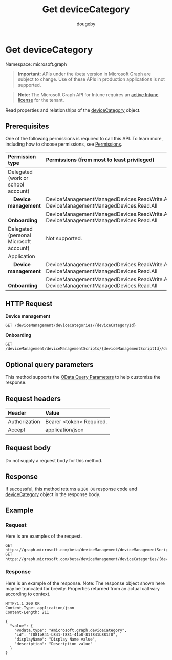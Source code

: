 ﻿---
title: "Get deviceCategory"
description: "Read properties and relationships of the deviceCategory object."
author: "dougeby"
localization_priority: Normal
ms.prod: "intune"
doc_type: apiPageType
---

# Get deviceCategory

Namespace: microsoft.graph

> **Important:** APIs under the /beta version in Microsoft Graph are subject to change. Use of these APIs in production applications is not supported.

> **Note:** The Microsoft Graph API for Intune requires an [active Intune license](https://go.microsoft.com/fwlink/?linkid=839381) for the tenant.

Read properties and relationships of the [deviceCategory](../resources/intune-shared-devicecategory.md) object.

## Prerequisites

One of the following permissions is required to call this API. To learn more, including how to choose permissions, see [Permissions](/graph/permissions-reference).

| Permission type                        | Permissions (from most to least privileged)                                           |
| :------------------------------------- | :------------------------------------------------------------------------------------ |
| Delegated (work or school account)     |                                                                                       |
| &nbsp; &nbsp; **Device management**    | DeviceManagementManagedDevices.ReadWrite.All, DeviceManagementManagedDevices.Read.All |
| &nbsp; &nbsp; **Onboarding**           | DeviceManagementManagedDevices.ReadWrite.All, DeviceManagementManagedDevices.Read.All |
| Delegated (personal Microsoft account) | Not supported.                                                                        |
| Application                            |                                                                                       |
| &nbsp; &nbsp; **Device management**    | DeviceManagementManagedDevices.ReadWrite.All, DeviceManagementManagedDevices.Read.All |
| &nbsp; &nbsp; **Onboarding**           | DeviceManagementManagedDevices.ReadWrite.All, DeviceManagementManagedDevices.Read.All |

## HTTP Request

**Device management**

<!-- {
  "blockType": "ignored"
}
-->

```http
GET /deviceManagement/deviceCategories/{deviceCategoryId}
```

**Onboarding**

<!-- {
  "blockType": "ignored"
}
-->

```http
GET /deviceManagement/deviceManagementScripts/{deviceManagementScriptId}/deviceRunStates/{deviceManagementScriptDeviceStateId}/managedDevice/deviceCategory
```

## Optional query parameters

This method supports the [OData Query Parameters](/graph/query-parameters) to help customize the response.

## Request headers

| Header        | Value                          |
| :------------ | :----------------------------- |
| Authorization | Bearer &lt;token&gt; Required. |
| Accept        | application/json               |

## Request body

Do not supply a request body for this method.

## Response

If successful, this method returns a `200 OK` response code and [deviceCategory](../resources/intune-shared-devicecategory.md) object in the response body.

## Example

### Request

Here is are examples of the request.

```http
GET https://graph.microsoft.com/beta/deviceManagement/deviceManagementScripts/{deviceManagementScriptId}/deviceRunStates/{deviceManagementScriptDeviceStateId}/managedDevice/deviceCategory
GET https://graph.microsoft.com/beta/deviceManagement/deviceCategories/{deviceCategoryId}
```

### Response

Here is an example of the response. Note: The response object shown here may be truncated for brevity. Properties returned from an actual call vary according to context.

```http
HTTP/1.1 200 OK
Content-Type: application/json
Content-Length: 211

{
  "value": {
    "@odata.type": "#microsoft.graph.deviceCategory",
    "id": "f881b841-b841-f881-41b8-81f841b881f8",
    "displayName": "Display Name value",
    "description": "Description value"
  }
}
```